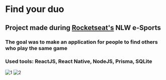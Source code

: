 # Find your duo
## Project made during [Rocketseat's](https://www.rocketseat.com.br/) NLW e-Sports
### The goal was to make an application for people to find others who play the same game
### Used tools: ReactJS, React Native, NodeJS, Prisma, SQLite
![1](https://user-images.githubusercontent.com/104205613/191118553-3f066471-841a-4d86-b250-26ed76459eae.png)
![2](https://user-images.githubusercontent.com/104205613/191118557-835bae8d-e484-4053-b3fa-e3d283f69f12.png)
